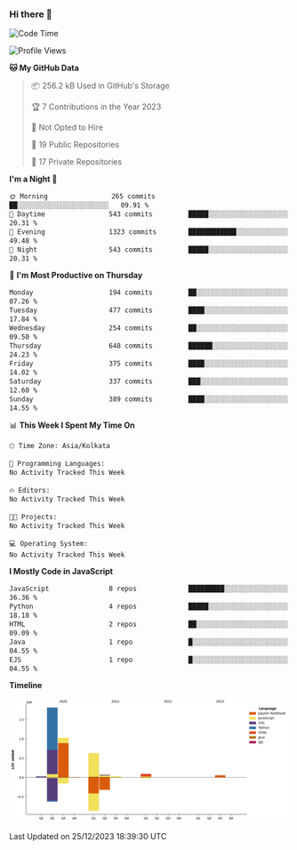 ### Hi there 👋

<!--
**AgilePlaya/AgilePlaya** is a ✨ _special_ ✨ repository because its `README.md` (this file) appears on your GitHub profile.

Here are some ideas to get you started:

- 🔭 I’m currently working on ...
- 🌱 I’m currently learning ...
- 👯 I’m looking to collaborate on ...
- 🤔 I’m looking for help with ...
- 💬 Ask me about ...
- 📫 How to reach me: ...
- 😄 Pronouns: ...
- ⚡ Fun fact: ...
-->

<!--START_SECTION:waka-->
![Code Time](http://img.shields.io/badge/Code%20Time-23%20mins-blue)

![Profile Views](http://img.shields.io/badge/Profile%20Views-0-blue)

**🐱 My GitHub Data** 

> 📦 256.2 kB Used in GitHub's Storage 
 > 
> 🏆 7 Contributions in the Year 2023
 > 
> 🚫 Not Opted to Hire
 > 
> 📜 19 Public Repositories 
 > 
> 🔑 17 Private Repositories 
 > 
**I'm a Night 🦉** 

```text
🌞 Morning                265 commits         ██░░░░░░░░░░░░░░░░░░░░░░░   09.91 % 
🌆 Daytime                543 commits         █████░░░░░░░░░░░░░░░░░░░░   20.31 % 
🌃 Evening                1323 commits        ████████████░░░░░░░░░░░░░   49.48 % 
🌙 Night                  543 commits         █████░░░░░░░░░░░░░░░░░░░░   20.31 % 
```
📅 **I'm Most Productive on Thursday** 

```text
Monday                   194 commits         ██░░░░░░░░░░░░░░░░░░░░░░░   07.26 % 
Tuesday                  477 commits         ████░░░░░░░░░░░░░░░░░░░░░   17.84 % 
Wednesday                254 commits         ██░░░░░░░░░░░░░░░░░░░░░░░   09.50 % 
Thursday                 648 commits         ██████░░░░░░░░░░░░░░░░░░░   24.23 % 
Friday                   375 commits         ████░░░░░░░░░░░░░░░░░░░░░   14.02 % 
Saturday                 337 commits         ███░░░░░░░░░░░░░░░░░░░░░░   12.60 % 
Sunday                   389 commits         ████░░░░░░░░░░░░░░░░░░░░░   14.55 % 
```


📊 **This Week I Spent My Time On** 

```text
🕑︎ Time Zone: Asia/Kolkata

💬 Programming Languages: 
No Activity Tracked This Week

🔥 Editors: 
No Activity Tracked This Week

🐱‍💻 Projects: 
No Activity Tracked This Week

💻 Operating System: 
No Activity Tracked This Week
```

**I Mostly Code in JavaScript** 

```text
JavaScript               8 repos             █████████░░░░░░░░░░░░░░░░   36.36 % 
Python                   4 repos             █████░░░░░░░░░░░░░░░░░░░░   18.18 % 
HTML                     2 repos             ██░░░░░░░░░░░░░░░░░░░░░░░   09.09 % 
Java                     1 repo              █░░░░░░░░░░░░░░░░░░░░░░░░   04.55 % 
EJS                      1 repo              █░░░░░░░░░░░░░░░░░░░░░░░░   04.55 % 
```



**Timeline**

![Lines of Code chart](https://raw.githubusercontent.com/AgilePlaya/AgilePlaya/main/assets/bar_graph.png)


 Last Updated on 25/12/2023 18:39:30 UTC
<!--END_SECTION:waka-->
